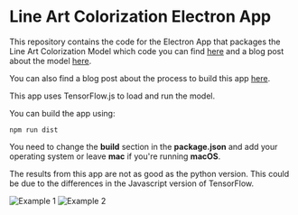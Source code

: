 # Line Art Colorization Electron App

This repository contains the code for the Electron App that packages the Line Art Colorization Model which code you can find [here](https://github.com/vincent1bt/line-art-colorization) and a blog post about the model [here](https://vincentblog.xyz/posts/line-art-colorization-using-a-deep-learning-model).

You can also find a blog post about the process to build this app [here](https://github.com/vincent1bt/Line-art-colorization-electron-app).

This app uses TensorFlow.js to load and run the model.

You can build the app using:

```
npm run dist
```

You need to change the **build** section in the **package.json** and add your operating system or leave **mac** if you're running **macOS**.

The results from this app are not as good as the python version. This could be due to the differences in the Javascript version of TensorFlow.

![Example 1](
https://github.com/vincent1bt/Line-art-colorization-electron-app/blob/main/app_example_images/example1/example1.png)
![Example 2](
https://github.com/vincent1bt/Line-art-colorization-electron-app/blob/main/app_example_images/example1/example2.png)